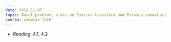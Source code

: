 ```yaml
---
date: 2018-11-07
topic: Basel problem, a bit on Fourier transform and Poisson summation
course: complex_fa18
---
```


- *Reading*: 4.1, 4.2
